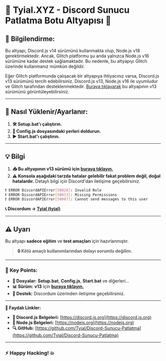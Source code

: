 # 🎉 **Tyial.XYZ - Discord Sunucu Patlatma Botu Altyapısı** 🚀

## 📢 Bilgilendirme:

Bu altyapı, Discord.js v14 sürümünü kullanmakta olup, Node.js v18 gerektirmektedir. Ancak, Glitch platformu şu anda yalnızca Node.js v16 sürümüne kadar destek sağlamaktadır. Bu nedenle, bu altyapıyı Glitch üzerinde kullanmanız mümkün değildir.

Eğer Glitch platformunda çalışacak bir altyapıya ihtiyacınız varsa, Discord.js v13 sürümünü tercih edebilirsiniz. Discord.js v13, Node.js v16 ile uyumludur ve Glitch tarafından desteklenmektedir. [Buraya tıklayarak](https://github.com/tyial/discordjs-v13-prefixli-patlatma-botu) bu altyapının v13 sürümünü görüntüleyebilirsiniz.

---

## 🚀 **Nasıl Yüklenir/Ayarlanır:**

1. **🛠️ Setup.bat'ı çalıştırın.**
2. **📝 Config.js dosyasındaki yerleri doldurun.**
3. **▶️ Start.bat'ı çalıştırın.**

---

## 💡 **Bilgi**

1. **📥 Bu altyapının v13 sürümü için [buraya tıklayın.](https://github.com/tyial/discord-patlatma-botu-v13)**
2. **⚠️ Konsola aşağıdaki tarzda hatalar gelebilir fakat problem değil, doğal hatalardır.** Detaylı bilgi için Discord'dan iletişime geçebilirsiniz.

```bash
❗ ERROR DiscordAPIError[50028]: Invalid Role
❗ ERROR DiscordAPIError[50013]: Missing Permissions
❗ ERROR DiscordAPIError[50007]: Cannot send messages to this user
```

**📞 Discordum -> [Tyial (tyial)](https://discord.com/users/852868839691517972)**

---

## ⚠️ **Uyarı**

Bu altyapı **sadece eğitim** ve **test amaçları** için hazırlanmıştır.

> **🔒 Kötü amaçlı kullanımlarından dolayı sorumlu değilim.**

---

### 🌟 **Key Points**:

- **📂 Dosyalar:** **Setup.bat**, **Config.js**, **Start.bat** ve diğerleri...
- **📊 Sürüm:** **v13** için [**buraya tıklayın.**](https://github.com/tyial/discord-patlatma-botu-v13)
- **💬 Destek:** Discordum üzerinden iletişime geçebilirsiniz.

---

**🔗 Faydalı Linkler:**

- **📘 Discord.js Belgeleri:** [https://discord.js.org](https://discord.js.org)
- **📕 Node.js Belgeleri:** [https://nodejs.org](https://nodejs.org)
- **🔍 GitHub:** [https://github.com/Tyial/Discord-Sunucu-Patlatma](https://github.com/Tyial/Discord-Sunucu-Patlatma)

---

### **⚡ Happy Hacking! 💥**

